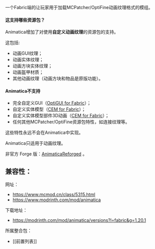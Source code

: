 一个Fabric端的让玩家用于加载MCPatcher/OptiFine动画纹理格式的模组。

#### **这支持哪些资源包？**

Animatica增加了对使用**自定义动画纹理**的资源包的支持。

这包括:
- 动画GUI纹理；
- 动画实体纹理；
- 动画方块实体纹理；
- 动画盔甲材质；
- 其他动画纹理（动画方块和物品是原版功能）。

#### **Animatica不支持**

- 完全自定义GUI（[OptiGUI for Fabric](https://www.mcmod.cn/class/7221.html "OptiGUI for Fabric")）；
- 自定义实体模型（[CEM for Fabric](https://www.mcmod.cn/class/4138.html)）；
- 自定义实体模型部件3D动画（[CEM for Fabric](https://www.mcmod.cn/class/4138.html "CEM for Fabric")）；
- 任何其他MCPatcher/OptiFine资源包特性，如连接纹理等。

这些特性永远不会在Animatica中实现。

Animatica只适用于动画纹理。

非官方 Forge 版：[AnimaticaReforged](https://www.mcmod.cn/class/11784.html) 。

兼容性：
- 

网址：
- https://www.mcmod.cn/class/5315.html
- https://www.modrinth.com/mod/animatica

下载地址：
- https://modrinth.com/mod/animatica/versions?l=fabric&g=1.20.1

所属整合包：
- [[前置列表]]